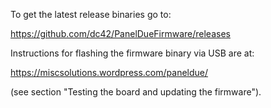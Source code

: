 To get the latest release binaries go to:

https://github.com/dc42/PanelDueFirmware/releases

Instructions for flashing the firmware binary via USB are at:

https://miscsolutions.wordpress.com/paneldue/

(see section "Testing the board and updating the firmware").
